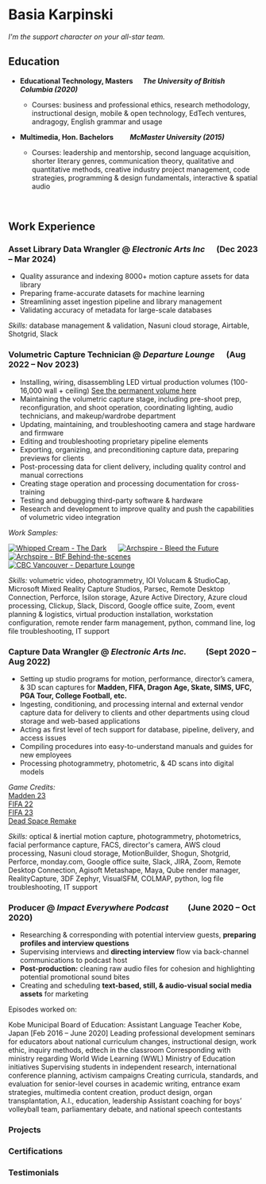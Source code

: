 # Basia Karpinski
*I'm the support character on your all-star team.*

## Education
- **Educational Technology, Masters &nbsp;&nbsp;&nbsp;&nbsp; *The University of British Columbia (2020)*** 
  - Courses: business and professional ethics, research methodology, instructional design, mobile & open technology, EdTech ventures, andragogy, English grammar and usage  

- **Multimedia, Hon. Bachelors &nbsp;&nbsp;&nbsp;&nbsp;&nbsp;&nbsp;&nbsp;&nbsp; *McMaster University (2015)***  
  - Courses: leadership and mentorship, second language acquisition, shorter literary genres, communication theory, qualitative and quantitative methods, creative industry project management, code strategies, programming & design fundamentals, interactive & spatial audio  

 &nbsp;&nbsp;&nbsp;&nbsp;  

## Work Experience  

### **Asset Library Data Wrangler** @ *Electronic Arts Inc* &nbsp;&nbsp;&nbsp;&nbsp; (Dec 2023 – Mar 2024)  
- Quality assurance and indexing 8000+ motion capture assets for data library
- Preparing frame-accurate datasets for machine learning
- Streamlining asset ingestion pipeline and library management
- Validating accuracy of metadata for large-scale databases  

*Skills:* database management & validation, Nasuni cloud storage, Airtable, Shotgrid, Slack  

### **Volumetric Capture Technician** @ *Departure Lounge* &nbsp;&nbsp;&nbsp;&nbsp; (Aug 2022 – Nov 2023)  
- Installing, wiring, disassembling LED virtual production volumes (100-16,000 wall + ceiling) [See the permanent volume here](https://en.versatile.media/magic-hour-all-day-versatile-media-offers-unbelievable-vancouver-facility-for-filmmakers/)
- Maintaining the volumetric capture stage, including pre-shoot prep, reconfiguration, and shoot operation, coordinating lighting, audio technicians, and makeup/wardrobe department  
- Updating, maintaining, and troubleshooting camera and stage hardware and firmware
- Editing and troubleshooting proprietary pipeline elements  
- Exporting, organizing, and preconditioning capture data, preparing previews for clients
- Post-processing data for client delivery, including quality control and manual corrections
- Creating stage operation and processing documentation for cross-training
- Testing and debugging third-party software & hardware 
- Research and development to improve quality and push the capabilities of volumetric video integration  

*Work Samples:*  

[![Whipped Cream - The Dark](https://img.youtube.com/vi/If_lBsqRElI/mqdefault.jpg)](https://www.youtube.com/watch?v=If_lBsqRElI "Whipped Cream - The Dark")  &nbsp;&nbsp;&nbsp;&nbsp;
[![Archspire - Bleed the Future](https://img.youtube.com/vi/_VOUyfPjxOk/mqdefault.jpg)](https://www.youtube.com/watch?v=_VOUyfPjxOk "Archspire - Bleed the Future")  &nbsp;&nbsp;&nbsp;&nbsp;
[![Archspire - BtF Behind-the-scenes](https://img.youtube.com/vi/vfbZmXtOA0c/mqdefault.jpg)](https://youtu.be/vfbZmXtOA0c?si=pMwhzOc9pq_gEahV&t=66 "Archspire - BtF Behind-the-scenes")  &nbsp;&nbsp;&nbsp;&nbsp;
[![CBC Vancouver - Departure Lounge](https://img.youtube.com/vi/LGD44qzIxpg/mqdefault.jpg)](https://www.youtube.com/watch?v=LGD44qzIxpg "CBC Vancouver - Departure Lounge")   


*Skills:* volumetric video, photogrammetry, IOI Volucam & StudioCap, Microsoft Mixed Reality Capture Studios, Parsec, Remote Desktop Connection, Perforce, Isilon storage, Azure Active Directory, Azure cloud processing, Clickup, Slack, Discord, Google office suite, Zoom, event planning & logistics, virtual production installation, workstation configuration, remote render farm management, python, command line, log file troubleshooting, IT support

### **Capture Data Wrangler** @ *Electronic Arts Inc.*	&nbsp;&nbsp;&nbsp;&nbsp;&nbsp;&nbsp;&nbsp;&nbsp;  (Sept 2020 – Aug 2022)  
- Setting up studio programs for motion, performance, director’s camera, & 3D scan captures for **Madden, FIFA, Dragon Age, Skate, SIMS, UFC, PGA Tour, College Football, etc.**
- Ingesting, conditioning, and processing internal and external vendor capture data for delivery to clients and other departments using cloud storage and web-based applications  
- Acting as first level of tech support for database, pipeline, delivery, and access issues
- Compiling procedures into easy-to-understand manuals and guides for new employees
- Processing photogrammetry, photometric, & 4D scans into digital models  

*Game Credits:*  
[Madden 23](https://youtu.be/PSFCBmMuxIg?si=02D9vEQX7ORDIQ7R&t=229)  
[FIFA 22](https://youtu.be/eTZxMoRtqk4?si=TIbQSXWcvcFSO8ND&t=583)  
[FIFA 23](https://youtu.be/o89Jg-h7N3k?si=zH7oM6YHvCrT9vUs&t=1974)  
[Dead Space Remake](https://youtu.be/XzY8GBSNydQ?si=aNuXmqCmwoKvlKQO&t=913)  

*Skills:* optical & inertial motion capture, photogrammetry, photometrics, facial performance capture, FACS, director's camera, AWS cloud processing, Nasuni cloud storage, MotionBuilder, Shogun, Shotgrid, Perforce, monday.com, Google office suite, Slack, JIRA, Zoom, Remote Desktop Connection, Agisoft Metashape, Maya, Qube render manager, RealityCapture, 3DF Zephyr, VisualSFM, COLMAP, python, log file troubleshooting, IT support  

### **Producer @ *Impact Everywhere Podcast*** &nbsp;&nbsp;&nbsp;&nbsp;&nbsp;&nbsp;&nbsp;&nbsp; (June 2020 – Oct 2020)  
- Researching & corresponding with potential interview guests, **preparing profiles and interview questions**
- Supervising interviews and **directing interview** flow via back-channel communications to podcast host
- **Post-production:** cleaning raw audio files for cohesion and highlighting potential promotional sound bites
- Creating and scheduling **text-based, still, & audio-visual social media assets** for marketing  

Episodes worked on:  



Kobe Municipal Board of Education: Assistant Language Teacher  Kobe, Japan	 [Feb 2016 – June 2020]
Leading professional development seminars for educators about national curriculum changes, instructional design, work ethic, inquiry methods, edtech in the classroom
Corresponding with ministry regarding World Wide Learning (WWL) Ministry of Education initiatives
Supervising students in independent research, international conference planning, activism campaigns
Creating curricula, standards, and evaluation for senior-level courses in academic writing, entrance exam strategies, multimedia content creation, product design, organ transplantation, A.I., education, leadership
Assistant coaching for boys’ volleyball team, parliamentary debate, and national speech contestants


### Projects

### Certifications

### Testimonials

